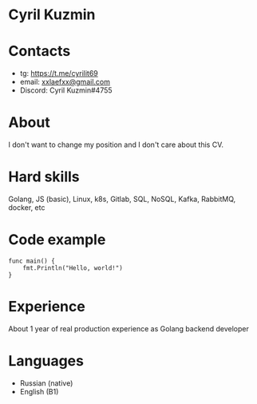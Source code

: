# Cyril Kuzmin

# Contacts
- tg: https://t.me/cyrilit69 
- email: xxlaefxx@gmail.com
- Discord: Cyril Kuzmin#4755

# About
I don't want to change my position and I don't care about this CV.

# Hard skills
Golang, JS (basic), Linux, k8s, Gitlab, SQL, NoSQL, Kafka, RabbitMQ, docker, etc

# Code example
```
func main() {
    fmt.Println("Hello, world!")
}
```
# Experience
About 1 year of real production experience as Golang backend developer

# Languages
- Russian (native)
- English (B1)
